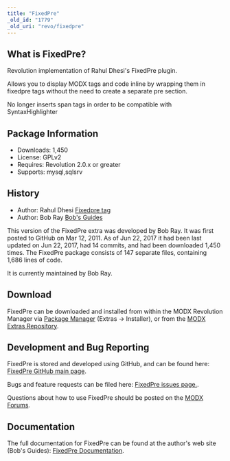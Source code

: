 ```yaml
---
title: "FixedPre"
_old_id: "1779"
_old_uri: "revo/fixedpre"
---
```


## What is FixedPre?

 Revolution implementation of Rahul Dhesi's FixedPre plugin.

 Allows you to display MODX tags and code inline by wrapping them in fixedpre tags without the need to create a separate pre section.

 No longer inserts span tags in order to be compatible with SyntaxHighlighter

## Package Information

- Downloads: 1,450
- License: GPLv2
- Requires: Revolution 2.0.x or greater
- Supports: mysql,sqlsrv

## History

- Author: Rahul Dhesi [Fixedpre tag](http://rahul.rahul.net/modx-hints/fixedpre-tag.html)
- Author: Bob Ray [Bob's Guides](https://bobsguides.com)

 This version of the FixedPre extra was developed by Bob Ray. It was first posted to GitHub on Mar 12, 2011. As of Jun 22, 2017 it had been last updated on Jun 22, 2017, had 14 commits, and had been downloaded 1,450 times. The FixedPre package consists of 147 separate files, containing 1,686 lines of code.

 It is currently maintained by Bob Ray.

## Download

 FixedPre can be downloaded and installed from within the MODX Revolution Manager via [Package Manager](developing-in-modx/advanced-development/package-management "Package Manager") (Extras -> Installer), or from the [MODX Extras Repository](https://modx.com/extras/package/fixedpre).

## Development and Bug Reporting 

 FixedPre is stored and developed using GitHub, and can be found here: [FixedPre GitHub main page](https://github.com/BobRay/FixedPre).

 Bugs and feature requests can be filed here: [FixedPre issues page.](https://github.com/BobRay/FixedPre/issues).

 Questions about how to use FixedPre should be posted on the [MODX Forums](https://forums.modx.com).

## Documentation

 The full documentation for FixedPre can be found at the author's web site (Bob's Guides): [FixedPre Documentation](https://bobsguides.com/fixedpre-tutorial.html).